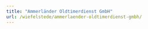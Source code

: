 ```yaml
---
title: "Ammerländer Oldtimerdienst GmbH"
url: /wiefelstede/ammerlaender-oldtimerdienst-gmbh/
---
```

